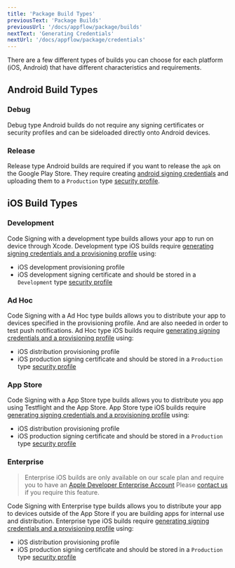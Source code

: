 ```yaml
---
title: 'Package Build Types'
previousText: 'Package Builds'
previousUrl: '/docs/appflow/package/builds'
nextText: 'Generating Credentials'
nextUrl: '/docs/appflow/package/credentials'
---
```


There are a few different types of builds you can choose for each platform (iOS, Android) that have different 
characteristics and requirements.

## Android Build Types
### Debug
Debug type Android builds do not require any signing certificates or security profiles and can be sideloaded directly onto
Android devices.

### Release
Release type Android builds are required if you want to release the `apk` on the Google Play Store. They require creating
[android signing credentials](/docs/appflow/package/credentials#android-credentials) and uploading them to
a `Production` type [security profile](/docs/appflow/package/adding-credentials#uploading-credentials).

## iOS Build Types
### Development
Code Signing with a development type builds allows your app to run on device through Xcode.
Development type iOS builds require [generating signing credentials and a provisioning profile](/docs/appflow/package/credentials#android-credentials) using:
* iOS development provisioning profile
* iOS development signing certificate
and should be stored in a `Development` type [security profile](/docs/appflow/package/adding-credentials#uploading-credentials)

### Ad Hoc
Code Signing with a Ad Hoc type builds allows you to distribute your app to devices specified in the provisioning profile.
And are also needed in order to test push notifications.
Ad Hoc type iOS builds require [generating signing credentials and a provisioning profile](/docs/appflow/package/credentials#android-credentials) using:
* iOS distribution provisioning profile
* iOS production signing certificate
and should be stored in a `Production` type [security profile](/docs/appflow/package/adding-credentials#uploading-credentials)

### App Store
Code Signing with a App Store type builds allows you to distribute you app using Testflight and the App Store.
App Store type iOS builds require [generating signing credentials and a provisioning profile](/docs/appflow/package/credentials#android-credentials) using:
* iOS distribution provisioning profile
* iOS production signing certificate
and should be stored in a `Production` type [security profile](/docs/appflow/package/adding-credentials#uploading-credentials)

### Enterprise
<blockquote>
  <p>Enterprise iOS builds are only available on our scale plan and require you to have an
  <a href="https://developer.apple.com/programs/enterprise/" target="_blank">Apple Developer Enterprise Account</a>
  Please <a href="/sales">contact us</a> if you require this feature.</p>
</blockquote>

Code Signing with Enterprise type builds allows you to distribute your app to devices outside of the App Store if you
are building apps for internal use and distribution.
Enterprise type iOS builds require [generating signing credentials and a provisioning profile](/docs/appflow/package/credentials#android-credentials) using:
* iOS distribution provisioning profile
* iOS production signing certificate
and should be stored in a `Production` type [security profile](/docs/appflow/package/adding-credentials#uploading-credentials)

